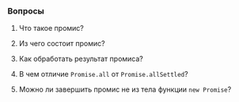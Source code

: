 ### Вопросы

1. Что такое промис?

2. Из чего состоит промис?

3. Как обработать результат промиса?

4. В чем отличие `Promise.all` от `Promise.allSettled`?

5. Можно ли завершить промис не из тела функции `new Promise`?
